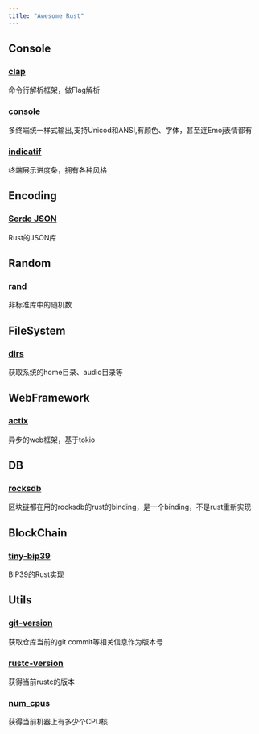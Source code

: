 ```yaml
---
title: "Awesome Rust"
---
```


## Console
### [clap](https://github.com/clap-rs/clap)
命令行解析框架，做Flag解析

### [console](https://github.com/mitsuhiko/console)
多终端统一样式输出,支持Unicod和ANSI,有颜色、字体，甚至连Emoj表情都有

### [indicatif](https://github.com/mitsuhiko/indicatif)
终端展示进度条，拥有各种风格

## Encoding

### [Serde JSON](https://github.com/serde-rs/json)
Rust的JSON库

## Random
### [rand](https://github.com/rust-random/rand)
非标准库中的随机数

## FileSystem
### [dirs](https://github.com/dirs-dev/dirs-rs)
获取系统的home目录、audio目录等

## WebFramework
### [actix](https://github.com/actix/actix)
异步的web框架，基于tokio

## DB
### [rocksdb](https://github.com/rust-rocksdb/rust-rocksdb)
区块链都在用的rocksdb的rust的binding，是一个binding，不是rust重新实现


## BlockChain

### [tiny-bip39](https://docs.rs/tiny-bip39/0.8.2/bip39/)
BIP39的Rust实现

## Utils

### [git-version](https://github.com/fusion-engineering/rust-git-version)
获取仓库当前的git commit等相关信息作为版本号

### [rustc-version](https://github.com/djc/rustc-version-rs)
获得当前rustc的版本

### [num_cpus](https://github.com/seanmonstar/num_cpus)
获得当前机器上有多少个CPU核





